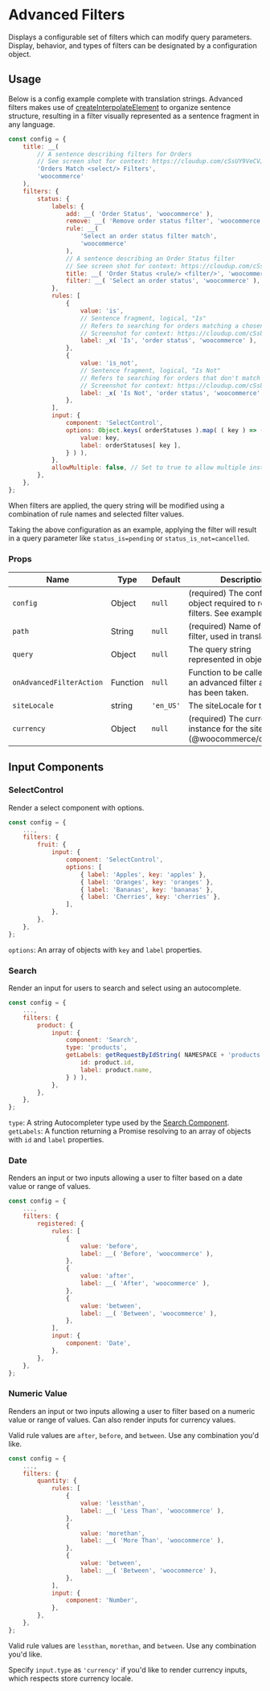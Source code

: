 # Advanced Filters

Displays a configurable set of filters which can modify query parameters. Display, behavior, and types of filters can be designated by a configuration object.

## Usage

Below is a config example complete with translation strings. Advanced filters makes use of [createInterpolateElement](https://developer.wordpress.org/block-editor/reference-guides/packages/packages-element/#createinterpolateelement) to organize sentence structure, resulting in a filter visually represented as a sentence fragment in any language.

```js
const config = {
	title: __(
		// A sentence describing filters for Orders
		// See screen shot for context: https://cloudup.com/cSsUY9VeCVJ
		'Orders Match <select/> Filters',
		'woocommerce'
	),
	filters: {
		status: {
			labels: {
				add: __( 'Order Status', 'woocommerce' ),
				remove: __( 'Remove order status filter', 'woocommerce' ),
				rule: __(
					'Select an order status filter match',
					'woocommerce'
				),
				// A sentence describing an Order Status filter
				// See screen shot for context: https://cloudup.com/cSsUY9VeCVJ
				title: __( 'Order Status <rule/> <filter/>', 'woocommerce' ),
				filter: __( 'Select an order status', 'woocommerce' ),
			},
			rules: [
				{
					value: 'is',
					// Sentence fragment, logical, "Is"
					// Refers to searching for orders matching a chosen order status
					// Screenshot for context: https://cloudup.com/cSsUY9VeCVJ
					label: _x( 'Is', 'order status', 'woocommerce' ),
				},
				{
					value: 'is_not',
					// Sentence fragment, logical, "Is Not"
					// Refers to searching for orders that don't match a chosen order status
					// Screenshot for context: https://cloudup.com/cSsUY9VeCVJ
					label: _x( 'Is Not', 'order status', 'woocommerce' ),
				},
			],
			input: {
				component: 'SelectControl',
				options: Object.keys( orderStatuses ).map( ( key ) => ( {
					value: key,
					label: orderStatuses[ key ],
				} ) ),
			},
			allowMultiple: false, // Set to true to allow multiple instances of this filter.
		},
	},
};
```

When filters are applied, the query string will be modified using a combination of rule names and selected filter values.

Taking the above configuration as an example, applying the filter will result in a query parameter like `status_is=pending` or `status_is_not=cancelled`.

### Props

| Name                     | Type     | Default   | Description                                                                        |
| ------------------------ | -------- | --------- | ---------------------------------------------------------------------------------- |
| `config`                 | Object   | `null`    | (required) The configuration object required to render filters. See example above. |
| `path`                   | String   | `null`    | (required) Name of this filter, used in translations.                              |
| `query`                  | Object   | `null`    | The query string represented in object form.                                       |
| `onAdvancedFilterAction` | Function | `null`    | Function to be called after an advanced filter action has been taken.              |
| `siteLocale`             | string   | `'en_US'` | The siteLocale for the site.                                                       |
| `currency`               | Object   | `null`    | (required) The currency instance for the site (@woocommerce/currency).             |

## Input Components

### SelectControl

Render a select component with options.

```js
const config = {
	...,
	filters: {
		fruit: {
			input: {
				component: 'SelectControl',
				options: [
					{ label: 'Apples', key: 'apples' },
					{ label: 'Oranges', key: 'oranges' },
					{ label: 'Bananas', key: 'bananas' },
					{ label: 'Cherries', key: 'cherries' },
				],
			},
		},
	},
};
```

`options`: An array of objects with `key` and `label` properties.

### Search

Render an input for users to search and select using an autocomplete.

```js
const config = {
	...,
	filters: {
		product: {
			input: {
				component: 'Search',
				type: 'products',
				getLabels: getRequestByIdString( NAMESPACE + 'products', product => ( {
					id: product.id,
					label: product.name,
				} ) ),
			},
		},
	},
};
```

`type`: A string Autocompleter type used by the [Search Component](https://github.com/woocommerce/woocommerce/tree/trunk/packages/js/components/src/search).
`getLabels`: A function returning a Promise resolving to an array of objects with `id` and `label` properties.

### Date

Renders an input or two inputs allowing a user to filter based on a date value or range of values.

```js
const config = {
	...,
	filters: {
		registered: {
			rules: [
				{
					value: 'before',
					label: __( 'Before', 'woocommerce' ),
				},
				{
					value: 'after',
					label: __( 'After', 'woocommerce' ),
				},
				{
					value: 'between',
					label: __( 'Between', 'woocommerce' ),
				},
			],
			input: {
				component: 'Date',
			},
		},
	},
};
```

### Numeric Value

Renders an input or two inputs allowing a user to filter based on a numeric value or range of values. Can also render inputs for currency values.

Valid rule values are `after`, `before`, and `between`. Use any combination you'd like.

```js
const config = {
	...,
	filters: {
		quantity: {
			rules: [
				{
					value: 'lessthan',
					label: __( 'Less Than', 'woocommerce' ),
				},
				{
					value: 'morethan',
					label: __( 'More Than', 'woocommerce' ),
				},
				{
					value: 'between',
					label: __( 'Between', 'woocommerce' ),
				},
			],
			input: {
				component: 'Number',
			},
		},
	},
};
```

Valid rule values are `lessthan`, `morethan`, and `between`. Use any combination you'd like.

Specify `input.type` as `'currency'` if you'd like to render currency inputs, which respects store currency locale.
